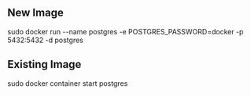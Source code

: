 ## New Image

sudo docker run --name postgres -e POSTGRES_PASSWORD=docker -p 5432:5432 -d postgres

## Existing Image

sudo docker container start postgres
